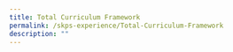 ```yaml
---
title: Total Curriculum Framework
permalink: /skps-experience/Total-Curriculum-Framework
description: ""
---
```

